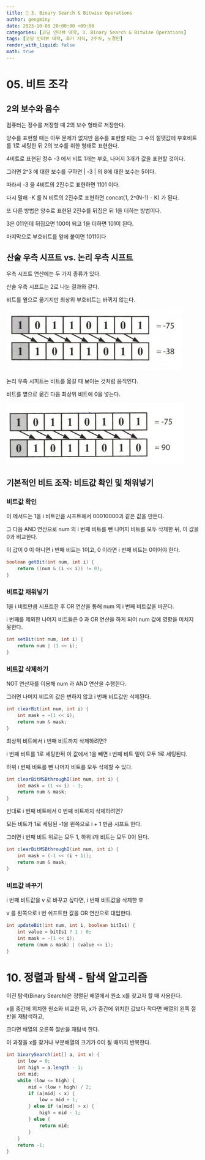 ```yaml
---
title: 🦊 3. Binary Search & Bitwise Operations
author: gengminy
date: 2023-10-08 20:00:00 +09:00
categories: [코딩 인터뷰 대학, 3. Binary Search & Bitwise Operations]
tags: [코딩 인터뷰 대학, 추가 지식, 2주차, 노경민]
render_with_liquid: false
math: true
---
```


# 05. 비트 조각

## 2의 보수와 음수

컴퓨터는 정수를 저장할 때 2의 보수 형태로 저장한다.

양수를 표현할 때는 아무 문제가 없지만 음수를 표현할 때는 그 수의 절댓값에 부호비트를 1로 세팅한 뒤 2의 보수를 취한 형태로 표현한다.

4비트로 표현된 정수 -3 에서 비트 1개는 부호, 나머지 3개가 값을 표현할 것이다.

그러면 2^3 에 대한 보수를 구하면 | -3 | 의 8에 대한 보수는 5이다.

따라서 -3 을 4비트의 2진수로 표현하면 1101 이다.

다시 말해 -K 를 N 비트의 2진수로 표현하면 concat(1, 2^(N-1) - K) 가 된다.

또 다른 방법은 양수로 표현된 2진수를 뒤집은 뒤 1을 더하는 방법이다.

3은 011인데 뒤집으면 100이 되고 1을 더하면 101이 된다.

마지막으로 부호비트를 앞에 붙이면 1011이다

## 산술 우측 시프트 vs. 논리 우측 시프트

우측 시프트 연산에는 두 가지 종류가 있다.

산술 우측 시프트는 2로 나눈 결과와 같다.

비트를 옆으로 옮기지만 최상위 부호비트는 바뀌지 않는다.

<img src="https://github.com/L1LDB/L1LDB.github.io/blob/main/_posts/coding-interview-univ/3.-Binary-Search-&-Bitwise-operations/2023-10-08-노경민/1.png" />

논리 우측 시피트는 비트를 옮길 때 보이는 것처럼 움직인다.

비트를 옆으로 옮긴 다음 최상위 비트에 0을 넣는다.

<img src="https://github.com/L1LDB/L1LDB.github.io/blob/main/_posts/coding-interview-univ/3.-Binary-Search-&-Bitwise-operations/2023-10-08-노경민/2.png" />

## 기본적인 비트 조작: 비트값 확인 및 채워넣기

### 비트값 확인

이 메서드는 1을 i 비트만큼 시프트해서 00010000과 같은 값을 만든다.

그 다음 AND 연산으로 num 의 i 번째 비트를 뺀 나머지 비트를 모두 삭제한 뒤, 이 값을 0과 비교한다.

이 값이 0 이 아니면 i 번째 비트는 1이고, 0 이라면 i 번째 비트는 0이어야 한다.

```java
boolean getBit(int num, int i) {
	return ((num & (i << i)) != 0);
}
```

### 비트값 채워넣기

1을 i 비트만큼 시프트한 후 OR 연산을 통해 num 의 i 번째 비트값을 바꾼다.

i 번째를 제외한 나머지 비트들은 0 과 OR 연산을 하게 되어 num 값에 영향을 미치지 못한다.

```java
int setBit(int num, int i) {
	return num | (1 << i);
}
```

### 비트값 삭제하기

NOT 연산자를 이용해 num 과 AND 연산을 수행한다.

그러면 나머지 비트의 값은 변하지 않고 i 번째 비트값만 삭제된다.

```java
int clearBit(int num, int i) {
	int mask = ~(1 << i);
	return num & mask;
}
```

최상위 비트에서 i 번째 비트까지 삭제하려면?

i 번째 비트를 1로 세팅한뒤 이 값에서 1을 빼면 i 번째 비트 밑이 모두 1로 세팅된다.

하위 i 번째 비트를 뺀 나머지 비트를 모두 삭제할 수 있다.

```java
int clearBitMSBthroughI(int num, int i) {
	int mask = (1 << i) - 1;
	return num & mask;
}
```

반대로 i 번째 비트에서 0 번째 비트까지 삭제하려면?

모든 비트가 1로 세팅된 -1을 왼쪽으로 i + 1 만큼 시프트 한다.

그러면 i 번째 비트 위로는 모두 1, 하위 i개 비트는 모두 0이 된다.

```java
int clearBitMSBthroughI(int num, int i) {
	int mask = (-1 << (i + 1));
	return num & mask;
}
```

### 비트값 바꾸기

i 번째 비트값을 v 로 바꾸고 싶다면, i 번째 비트값을 삭제한 후

v 를 왼쪽으로 i 번 쉬프트한 값을 OR 연산으로 대입한다.

```java
int updateBit(int num, int i, boolean bitIs1) {
	int value = bitIs1 ? 1 : 0;
	int mask = ~(1 << i);
	return (num & mask) | (value << i);
}
```

# 10. 정렬과 탐색 - 탐색 알고리즘

이진 탐색(Binary Search)은 정렬된 배열에서 원소 x를 찾고자 할 때 사용한다.

x를 중간에 위치한 원소와 비교한 뒤, x가 중간에 위치한 값보다 작다면 배열의 왼쪽 절반을 재탐색하고,

크다면 배열의 오른쪽 절반을 재탐색 한다.

이 과정을 x를 찾거나 부분배열의 크기가 0이 될 때까지 반복한다.

```java
int binarySearch(int[] a, int x) {
	int low = 0;
	int high = a.length - 1;
	int mid;
	while (low <= high) {
		mid = (low + high) / 2;
		if (a[mid] < x) {
			low = mid + 1;
		} else if (a[mid] > x) {
			high = mid - 1;
		} else {
			return mid;
		}
	}
	return -1;
}
```